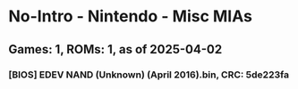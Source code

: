 # No-Intro - Nintendo - Misc MIAs
## Games: 1, ROMs: 1, as of 2025-04-02

### [BIOS] EDEV NAND (Unknown) (April 2016).bin, CRC: 5de223fa
